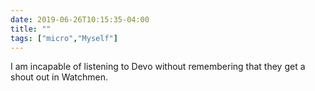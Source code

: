 ```yaml
---
date: 2019-06-26T10:15:35-04:00
title: ""
tags: ["micro","Myself"]
---
```

I am incapable of listening to Devo without remembering that they get a shout out in Watchmen.
